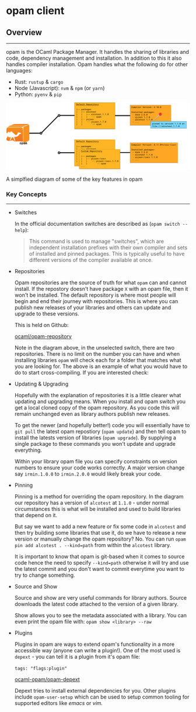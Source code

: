 # opam client

## Overview

---

opam is the OCaml Package Manager. It handles the sharing of libraries and code, dependency management and installation. In addition to this it also handles compiler installation. Opam handles what the following do for other languages: 

- Rust: `rustup` & `cargo`
- Node (Javascript): `nvm` & `npm` (or `yarn`)
- Python: `pyenv` & `pip`

![opam%20client%20af5eb8b02bdf4c17931004d79002243e/opam.v1.png](opam%20client%20af5eb8b02bdf4c17931004d79002243e/opam.v1.png)

A simplfied diagram of some of the key features in opam

### Key Concepts

---

- Switches

    In the official documentation switches are described as (`opam switch --help`): 

    > This command is used to manage "switches", which are independent
    installation prefixes with their own compiler and sets of installed and
    pinned packages. This is typically useful to have different versions of
    the compiler available at once.

- Repositories

    Opam repositories are the source of truth for what `opam` can and cannot install. If the repostory doesn't have package `X` with an opam file, then it won't be installed. The default repository is where most people will begin and end their journey with repositories. This is where you can publish new releases of your libraries and others can update and upgrade to these versions. 

    This is held on Github: 

    [ocaml/opam-repository](https://github.com/ocaml/opam-repository)

    Note in the diagram above, in the unselected switch, there are two repositories. There is no limit on the number you can have and when installing libraries `opam` will check each for a folder that matches what you are looking for. The above is an example of what you would have to do to start cross-compiling. If you are interested check: 

- Updating & Upgrading

    Hopefully with the explanation of repositories it is a little clearer what updating and upgrading means. When you install and opam switch you get a local cloned copy of the opam repository. As you code this will remain unchanged even as library authors publish new releases. 

    To get the newer (and hopefully better!) code you will essentially have to `git pull` the latest opam repostiory (`opam update`) and then tell opam to install the latests version of libraries (`opam upgrade`). By supplying a single package to these commands you won't update and upgrade everything. 

    Within your library opam file you can specify constraints on version numbers to ensure your code works correctly. A major version change say `irmin.1.0.0` to `irmin.2.0.0` would likely break your code.   

- Pinning

    Pinning is a method for overriding the opam repository. In the diagram our repository has a version of `alcotest` at `1.1.0` - under normal circumstances this is what will be installed and used to build libraries that depend on it. 

    But say we want to add a new feature or fix some code in `alcotest` and then try building some libraries that use it, do we have to release a new version or manually change the opam repository? No. You can run `opam pin add alcotest . --kind=path` from within the `alcotest` library. 

    It is important to know that opam is git-based when it comes to source code hence the need to specify `--kind=path` otherwise it will try and use the latest commit and you don't want to commit everytime you want to try to change something. 

- Source and Show

    Source and show are very useful commands for library authors. Source downloads the latest code attached to the version of a given library. 

    Show allows you to see the metadata associated with a library. You can even print the opam file with: `opam show <library> --raw`

- Plugins

    Plugins in opam are ways to extend opam's functionality in a more accessible way (anyone can write a plugin!). One of the most used is `depext` - you can tell it is a plugin from it's opam file:

    `tags: "flags:plugin"`

    [ocaml-opam/opam-depext](https://github.com/ocaml-opam/opam-depext)

    Depext tries to install external dependencies for you. Other plugins include `opam-user-setup` which can be used to setup common tooling for supported editors like *emacs* or *vim.*